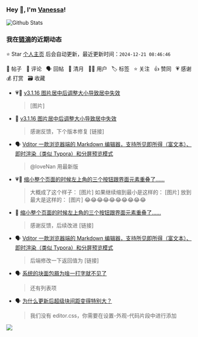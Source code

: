 ### Hey 👋, I'm [Vanessa](http://vanessa.b3log.org/)!

![Github Stats](https://github-readme-stats.vercel.app/api?username=Vanessa219&show_icons=true)

<!--events start -->

### 我在[链滴](https://ld246.com)的近期动态

⭐️ Star [个人主页](https://github.com/Vanessa219/Vanessa219) 后会自动更新，最近更新时间：`2024-12-21 08:46:46`

📝 帖子 &nbsp; 💬 评论 &nbsp; 🗣 回帖 &nbsp; 🌙 清月 &nbsp; 👨‍💻 用户 &nbsp; 🏷️ 标签 &nbsp; ⭐️ 关注 &nbsp; 👍 赞同 &nbsp; 💗 感谢 &nbsp; 💰 打赏 &nbsp; 🗃 收藏

* 💗📝 [v3.1.16 图片居中后调整大小导致居中失效](https://ld246.com/article/1734665662652)

  > [图片]
* 💬 [v3.1.16 图片居中后调整大小导致居中失效](https://ld246.com/article/1734665662652/comment/1734668667645#comments)

  > 感谢反馈，下个版本修复 [链接]
* 🗣 [Vditor 一款浏览器端的 Markdown 编辑器，支持所见即所得（富文本）、即时渲染（类似 Typora）和分屏预览模式](https://ld246.com/article/1549638745630/comment/1722305843079#comments)

  > @loveNan 用最新版
* 💗📝 [缩小整个页面的时候左上角的三个按钮跟界面元素重叠了……](https://ld246.com/article/1734496045391)

  > 大概成了这个样子： [图片] 如果继续缩到最小是这样的： [图片] 放到最大是这样的： [图片] 😂😂😂😂😂😂😂😂😂😂
* 💬 [缩小整个页面的时候左上角的三个按钮跟界面元素重叠了……](https://ld246.com/article/1734496045391/comment/1734528010129#comments)

  > 感谢反馈，后续改进 [链接]
* 🗣 [Vditor 一款浏览器端的 Markdown 编辑器，支持所见即所得（富文本）、即时渲染（类似 Typora）和分屏预览模式](https://ld246.com/article/1549638745630/comment/1734332632974#comments)

  > 后端修改一下返回值为 [链接]
* 🗣 [系统的块面包屑为啥一打字就不见了](https://ld246.com/article/1734315530572/comment/1734331839992#comments)

  > 还有列表项
* 🗣 [为什么更新后超级块间距变得特别大？](https://ld246.com/article/1733980600936/comment/1734142781657#comments)

  > 我们没有 editor.css，你需要在设置-外观-代码片段中进行添加


<!--events end -->

<a title="Hits" target="_blank" href="https://github.com/Vanessa219/Vanessa219"><img src="https://hits.b3log.org/Vanessa219/Vanessa219.svg"></a>
